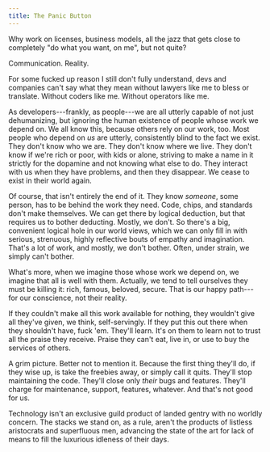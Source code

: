 ```yaml
---
title: The Panic Button
---
```


Why work on licenses, business models, all the jazz that gets close to completely "do what you want, on me", but not quite?

Communication.  Reality.

For some fucked up reason I still don't fully understand, devs and companies can't say what they mean without lawyers like me to bless or translate.  Without coders like me.  Without operators like me.

As developers---frankly, as people---we are all utterly capable of not just dehumanizing, but ignoring the human existence of people whose work we depend on.  We all know this, because others rely on our work, too.  Most people who depend on _us_ are utterly, consistently blind to the fact we exist.  They don't know who we are.  They don't know where we live.  They don't know if we're rich or poor, with kids or alone, striving to make a name in it strictly for the dopamine and not knowing what else to do.  They interact with us when they have problems, and then they disappear.  We cease to exist in their world again.

Of course, that isn't entirely the end of it.  They know _someone_, some person, has to be behind the work they need.  Code, chips, and standards don't make themselves.  We can get there by logical deduction, but that requires us to bother deducting.  Mostly, we don't.  So there's a big, convenient logical hole in our world views, which we can only fill in with serious, strenuous, highly reflective bouts of empathy and imagination.  That's a lot of work, and mostly, we don't bother.  Often, under strain, we simply can't bother.

What's more, when we imagine those whose work we depend on, we imagine that all is well with them.  Actually, we tend to tell ourselves they must be killing it: rich, famous, beloved, secure.  That is our happy path---for our conscience, not their reality.

If they couldn't make all this work available for nothing, they wouldn't give all they've given, we think, self-servingly.  If they put this out there when they shouldn't have, fuck 'em.  They'll learn.  It's on them to learn not to trust all the praise they receive.  Praise they can't eat, live in, or use to buy the services of others.

A grim picture.  Better not to mention it.  Because the first thing they'll do, if they wise up, is take the freebies away, or simply call it quits.  They'll stop maintaining the code.  They'll close only _their_ bugs and features.  They'll charge for maintenance, support, features, whatever.  And that's not good for us.

Technology isn't an exclusive guild product of landed gentry with no worldly concern.  The stacks we stand on, as a rule, aren't the products of listless aristocrats and superfluous men, advancing the state of the art for lack of means to fill the luxurious idleness of their days. 